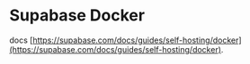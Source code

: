 # Supabase Docker

docs [https://supabase.com/docs/guides/self-hosting/docker](https://supabase.com/docs/guides/self-hosting/docker).